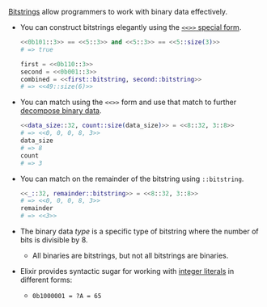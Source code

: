 [Bitstrings][bitstring] allow programmers to work with binary data effectively.

- You can construct bitstrings elegantly using the [`<<>>` special form][bitstring-form].

  ```elixir
  <<0b101::3>> == <<5::3>> and <<5::3>> == <<5::size(3)>>
  # => true

  first = <<0b110::3>>
  second = <<0b001::3>>
  combined = <<first::bitstring, second::bitstring>>
  # => <<49::size(6)>>
  ```

- You can match using the `<<>>` form and use that match to further [decompose binary data][bitstring-matching].

  ```elixir
  <<data_size::32, count::size(data_size)>> = <<8::32, 3::8>>
  # => <<0, 0, 0, 8, 3>>
  data_size
  # => 8
  count
  # => 3
  ```

- You can match on the remainder of the bitstring using `::bitstring`.

  ```elixir
  <<_::32, remainder::bitstring>> = <<8::32, 3::8>>
  # => <<0, 0, 0, 8, 3>>
  remainder
  # => <<3>>
  ```

- The binary data *type* is a specific type of bitstring where the number of bits is divisible by 8.
  - All binaries are bitstrings, but not all bitstrings are binaries.
- Elixir provides syntactic sugar for working with [integer literals][integer-literal] in different forms:
  - `0b1000001 = ?A = 65`

[integer-literal]: https://hexdocs.pm/elixir/master/syntax-reference.html#integers-in-other-bases-and-unicode-code-points
[bitstring]: https://elixir-lang.org/getting-started/binaries-strings-and-char-lists.html#bitstrings
[bitstring-form]: https://hexdocs.pm/elixir/Kernel.SpecialForms.html#%3C%3C%3E%3E/1
[bitstring-matching]: https://hexdocs.pm/elixir/Kernel.SpecialForms.html#%3C%3C%3E%3E/1-binary-bitstring-matching
